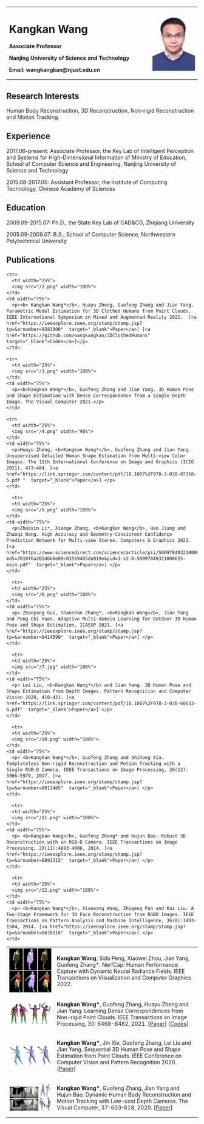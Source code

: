 <table border="0">
  <tr>
    <td width="75%">
      <h1>Kangkan Wang</h1>
      <p><b>Associate Professor</b></p>
      <p><b>Nanjing University of Science and Technology</b></p>
      <p><b>Email: wangkangkan@njust.edu.cn</b></p>
    </td>
    <td width="25%">
      <img src="/GetPhotoFile.jfif" width="100%">     
    </td>
  </tr>
</table>

## Research Interests

Human Body Reconstruction, 3D Reconstruction, Non-rigid Reconstruction and Motion Tracking.

## Experience

2017.06-present: Associate Professor, the Key Lab of Intelligent Perception and Systems for High-Dimensional Information of Ministry of Education, School of Computer Science and Engineering, Nanjing University of Science and Technology

2015.08-2017.06: Assistant Professor, the Institute of Computing Technology, Chinese Academy of Sciences

## Education

2009.09-2015.07: Ph.D., the State Key Lab of CAD&CG, Zhejiang University

2005.09-2009.07: B.S., School of Computer Science, Northwestern Polytechnical University

## Publications 

<table border="0">
    <tr>
      <td width="25%">
      <img src="/nerfcap.png" width="100%">     
    </td>
    <td width="75%">
      <p><b>Kangkan Wang</b>, Sida Peng, Xiaowei Zhou, Jian Yang, Guofeng Zhang*. NerfCap: Human Performance Capture with Dynamic Neural Radiance Fields. IEEE Transactions on Visualization and Computer Graphics 2022. 
  
  <tr>
      <td width="25%">
      <img src="/1.png" width="100%">     
    </td>
    <td width="75%">
      <p><b>Kangkan Wang*</b>, Guofeng Zhang, Huayu Zheng and Jian Yang. Learning Dense Correspondences from Non-rigid Point Clouds. IEEE Transactions on Image Processing, 30: 8468-8482, 2021.  
        [<a href="https://ieeexplore.ieee.org/stamp/stamp.jsp?tp=&arnumber=9562270"  target="_blank">Paper</a>] [<a href="https://github.com/wangkangkan/LearningDenseCorrespondences"  target="_blank">Codes</a>]</p>
    </td>

  </tr>
  
    <tr>
      <td width="25%">
      <img src="/2.png" width="100%">     
    </td>
    <td width="75%">
      <p><b> Kangkan Wang*</b>, Huayu Zheng, Guofeng Zhang and Jian Yang. Parametric Model Estimation for 3D Clothed Humans from Point Clouds. IEEE International Symposium on Mixed and Augmented Reality 2021.  [<a href="https://ieeexplore.ieee.org/stamp/stamp.jsp?tp=&arnumber=9583800"  target="_blank">Paper</a>] [<a href="https://github.com/wangkangkan/3DClothedHumans"  target="_blank">Codes</a>]</p>
    </td>

  </tr>
  
    <tr>
      <td width="25%">
      <img src="/3.png" width="100%">     
    </td>
    <td width="75%">
      <p><b>Kangkan Wang*</b>, Guofeng Zhang and Jian Yang. 3D Human Pose and Shape Estimation with Dense Correspondence from a Single Depth Image. The Visual Computer 2021.</p>
    </td>

  </tr>

    <tr>
      <td width="25%">
      <img src="/4.png" width="90%">     
    </td>
    <td width="75%">
      <p>Huayu Zheng, <b>Kangkan Wang*</b>, Guofeng Zhang and Jian Yang. Unsupervised Detailed Human Shape Estimation from Multi-view Color Images. The 11th International Conference on Image and Graphics (ICIG 2021), 473-484. [<a href="https://link.springer.com/content/pdf/10.1007%2F978-3-030-87358-5.pdf "  target="_blank">Paper</a>] </p>
    </td>

  </tr>
  
      <tr>
      <td width="25%">
      <img src="/5.png" width="100%">     
    </td>
    <td width="75%">
      <p>Zhaoxin Li*, Xiaoge Zhang, <b>Kangkan Wang</b>, Hao Jiang and Zhaoqi Wang. High Accuracy and Geometry-Consistent Confidence Prediction Network for Multi-view Stereo. Computers & Graphics 2021. [<a href="https://www.sciencedirect.com/science/article/pii/S0097849321000625/pdfft?md5=7010f6a201d6b8e09c01569465da919e&pid=1-s2.0-S0097849321000625-main.pdf"  target="_blank">Paper</a>] </p>
    </td>

  </tr>
  
      <tr>
      <td width="25%">
      <img src="/6.png" width="100%">     
    </td>
    <td width="75%">
      <p> Zhaoyang Gui, Shanshan Zhang*, <b>Kangkan Wang</b>, Jian Yang and Pong Chi Yuen. Adaptive Multi-domain Learning for Outdoor 3D Human Pose and Shape Estimation. ICASSP 2021. [<a href="https://ieeexplore.ieee.org/stamp/stamp.jsp?tp=&arnumber=9414590"  target="_blank">Paper</a>] </p>
    </td>

  </tr>
  
      <tr>
      <td width="25%">
      <img src="/7.jpg" width="100%">     
    </td>
    <td width="75%">
      <p> Lei Liu, <b>Kangkan Wang*</b> and Jian Yang. 3D Human Pose and Shape Estimation from Depth Images. Pattern Recognition and Computer Vision 2020, 410-421. [<a href="https://link.springer.com/content/pdf/10.1007%2F978-3-030-60633-6.pdf"  target="_blank">Paper</a>] </p>
    </td>

  </tr>
      <tr>
      <td width="25%">
      <img src="/8.png" width="100%">     
    </td>
    <td width="75%">
      <p> <b>Kangkan Wang*</b>, Jin Xie, Guofeng Zhang, Lei Liu and Jian Yang. Sequential 3D Human Pose and Shape Estimation from Point Clouds. IEEE Conference on Computer Vision and Pattern Recognition 2020. [<a href="http://www.cad.zju.edu.cn/home/gfzhang/projects/cvpr2020_HPSE.pdf"  target="_blank">Paper</a>] </p>
    </td>

  </tr> 
      <tr>
      <td width="25%">
      <img src="/9.png" width="100%">     
    </td>
    <td width="75%">
      <p> <b>Kangkan Wang*</b>, Guofeng Zhang, Jian Yang and Hujun Bao. Dynamic Human Body Reconstruction and Motion Tracking with Low-cost Depth Cameras. The Visual Computer, 37: 603–618, 2020. [<a href="https://link.springer.com/content/pdf/10.1007/s00371-020-01826-4.pdf"  target="_blank">Paper</a>] </p>
    </td>

  </tr>
  
      <tr>
      <td width="25%">
      <img src="/10.png" width="100%">     
    </td>
    <td width="75%">
      <p> <b>Kangkan Wang*</b>, Guofeng Zhang and Shihong Xia. Templateless Non-rigid Reconstruction and Motion Tracking with a Single RGB-D Camera. IEEE Transactions on Image Processing, 26(12): 5966-5979, 2017. [<a href="https://ieeexplore.ieee.org/stamp/stamp.jsp?tp=&arnumber=8011485"  target="_blank">Paper</a>] </p>
    </td>

  </tr>
  
      <tr>
      <td width="25%">
      <img src="/11.png" width="100%">     
    </td>
    <td width="75%">
      <p> <b>Kangkan Wang</b>, Guofeng Zhang* and Hujun Bao. Robust 3D Reconstruction with an RGB-D Camera. IEEE Transactions on Image Processing, 23(11):4893-4906, 2014. [<a href="https://ieeexplore.ieee.org/stamp/stamp.jsp?tp=&arnumber=6891315"  target="_blank">Paper</a>] </p>
    </td>

  </tr>
  
      <tr>
      <td width="25%">
      <img src="/12.png" width="100%">     
    </td>
    <td width="75%">
      <p> <b>Kangkan Wang*</b>, Xianwang Wang, Zhigeng Pan and Kai Liu. A Two-Stage Framework for 3D Face Reconstruction from RGBD Images. IEEE Transactions on Pattern Analysis and Machine Intelligence, 36(8):1493-1504, 2014. [<a href="https://ieeexplore.ieee.org/stamp/stamp.jsp?tp=&arnumber=6678516"  target="_blank">Paper</a>] </p>
    </td>

  </tr>
  
     
</table>

